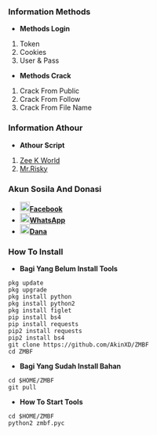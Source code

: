 ### Information Methods
* **Methods Login**
1. Token
2. Cookies
3. User & Pass

* **Methods Crack**
1. Crack From Public
2. Crack From Follow
3. Crack From File Name

### Information Athour

* **Athour Script**

1. [Zee K World](https://github.com/AkinXD)
2. [Mr.Risky](https://github.com/Dumai-991)

### Akun Sosila And Donasi
* <a href="https://m.facebook.com/Bang.badru23"><img src="https://raw.githubusercontent.com/Dumai-991/Dumai-991/main/Image/images.png" alt="alt text" width="20" height="20">**Facebook**</a>
* <a href="https://wa.me/628811403653?text=Assalamualaikum+Warohmatullahi+wabaokatuh"><img src="https://raw.githubusercontent.com/Dumai-991/Dumai-991/main/Image/images%20(1).png" alt="alt text" width="20" height="20">**WhatsApp**</a>
* <a href="https://raw.githubusercontent.com/Dumai-991/Dumai-991/main/Image/Screenshot_2021-06-15-10-33-26-40.jpg"><img src="https://raw.githubusercontent.com/Dumai-991/Dumai-991/main/Image/images.jpeg" alt="alt text" width="20" height="20">**Dana**</a>
### How To Install

* **Bagi Yang Belum Install Tools**
```
pkg update
pkg upgrade
pkg install python
pkg install python2
pkg install figlet
pip install bs4
pip install requests
pip2 install requests
pip2 install bs4
git clone https://github.com/AkinXD/ZMBF
cd ZMBF
```

* **Bagi Yang Sudah Install Bahan**
```
cd $HOME/ZMBF
git pull
```

* **How To Start Tools**
```
cd $HOME/ZMBF
python2 zmbf.pyc
```
